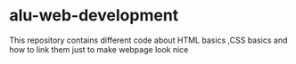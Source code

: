 # alu-web-development
This repository contains different code about HTML basics
,CSS basics and how to link them just to make webpage look nice
